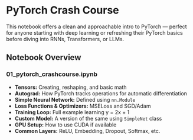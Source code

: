 # PyTorch Crash Course

This notebook offers a clean and approachable intro to PyTorch — perfect for anyone starting with deep learning or refreshing their PyTorch basics before diving into RNNs, Transformers, or LLMs.

## Notebook Overview

### 01_pytorch_crashcourse.ipynb

- **Tensors:** Creating, reshaping, and basic math
- **Autograd:** How PyTorch tracks operations for automatic differentiation
- **Simple Neural Network:** Defined using `nn.Module`
- **Loss Functions & Optimizers:** MSELoss and SGD/Adam
- **Training Loop:** Full example learning y = 2x + 1
- **Custom Model:** A version of the same using `SimpleNet` class
- **GPU Setup:** How to use CUDA if available
- **Common Layers:** ReLU, Embedding, Dropout, Softmax, etc.
